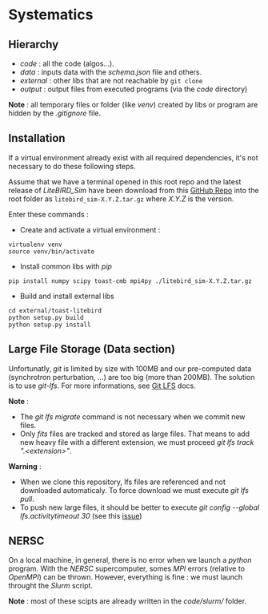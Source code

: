 # Systematics

## Hierarchy

- *code* : all the code (algos...).
- *data* : inputs data with the *schema.json* file and others.
- *external* : other libs that are not reachable by `git clone`
- *output* : output files from executed programs (via the *code* directory)

**Note** : all temporary files or folder (like *venv*) created by libs or program are hidden by the *.gitignore* file.

## Installation

If a virtual environment already exist with all required dependencies, it's not necessary to do these following steps.

Assume that we have a terminal opened in this root repo and the latest release of *LiteBIRD_Sim* have been download from this [GitHub Repo](https://github.com/litebird/)
into the root folder as `litebird_sim-X.Y.Z.tar.gz` where *X.Y.Z* is the version.

Enter these commands :

- Create and activate a virtual environment :
```shell
virtualenv venv
source venv/bin/activate
```

- Install common libs with *pip*

```shell
pip install numpy scipy toast-cmb mpi4py ./litebird_sim-X.Y.Z.tar.gz
```

- Build and install external libs

```shell
cd external/toast-litebird
python setup.py build
python setup.py install
```

## Large File Storage (Data section)

Unfortunatly, *git* is limited by size with 100MB and our pre-computed data (synchrotron perturbation, ...) are too big (more than 200MB). The solution is to use *git-lfs*. For more informations, see [Git LFS](https://git-lfs.github.com/) docs.

**Note** : 
- The *git lfs migrate* command is not necessary when we commit new files.
- Only *fits* files are tracked and stored as large files. That means to add new heavy file with a different extension, we must proceed *git lfs track ".\<extension\>"*.

**Warning** : 
- When we clone this repository, lfs files are referenced and not downloaded automaticaly. To force download we must execute *git lfs pull*.
- To push new large files, it should be better to execute *git config --global lfs.activitytimeout 30* (see this [issue](https://github.com/git-lfs/git-lfs/issues/2636))

## NERSC

On a local machine, in general, there is no error when we launch a *python* program. With the *NERSC* supercomputer, somes *MPI* errors (relative to *OpenMPI*) can be thrown. However, everything is fine : we must launch throught the *Slurm* script.

**Note** : most of these scipts are already written in the *code/slurm/* folder.